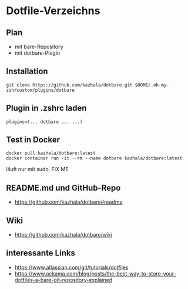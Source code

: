 # Dotfile-Verzeichns

## Plan
* mit bare-Repository
* mit dotbare-Plugin

## Installation
```
git clone https://github.com/kazhala/dotbare.git $HOME/.oh-my-zsh/custom/plugins/dotbare
```

## Plugin in .zshrc laden
```
plugins=(... dotbare ... ...)
```

## Test in Docker
```
docker pull kazhala/dotbare:latest
docker container run -it --rm --name dotbare kazhala/dotbare:latest
```

läuft nur mit sudo, FIX ME

## README.md und GitHub-Repo
* https://github.com/kazhala/dotbare#readme

## Wiki

* https://github.com/kazhala/dotbare/wiki


## interessante Links

* https://www.atlassian.com/git/tutorials/dotfiles
* https://www.ackama.com/blog/posts/the-best-way-to-store-your-dotfiles-a-bare-git-repository-explained
